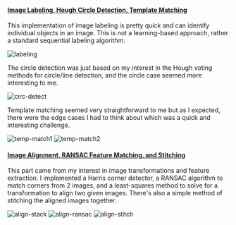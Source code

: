 #### [Image Labeling, Hough Circle Detection, Template Matching](./label-circ-match)

This implementation of image labeling is pretty quick and can identify individual objects in an image. This is not a learning-based approach, rather a standard sequential labeling algorithm.

![labeling](./label-circ-match/output/coins_labeled.png)

The circle detection was just based on my interest in the Hough voting methods for circle/line detection, and the circle case seemed more interesting to me.

![circ-detect](./label-circ-match/output/coins_circles.png)

Template matching seemed very straightforward to me but as I expected, there were the edge cases I had to think about which was a quick and interesting challenge.

![temp-match1](./label-circ-match/output/text.png)
![temp-match2](./label-circ-match/output/king.png)

#### [Image Alignment, RANSAC Feature Matching, and Stitching](./im-alignment)

This part came from my interest in image transformations and feature extraction. I implemented a Harris corner detector, a RANSAC algorithm to match corners from 2 images, and a least-squares method to solve for a transformation to align two given images. There's also a simple method of stitching the aligned images together.

![align-stack](./im-alignment/output/leuven_stacked.png)
![align-ransac](./im-alignment/output/leuven_RANSACstacked.png)
![align-stitch](./im-alignment/output/leuven_stitched.png)
